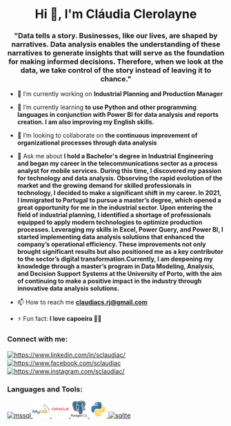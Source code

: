 <h1 align="center">Hi 👋, I'm Cláudia Clerolayne</h1>
<h3 align="center">"Data tells a story. Businesses, like our lives, are shaped by narratives. Data analysis enables the understanding of these narratives to generate insights that will serve as the foundation for making informed decisions. Therefore, when we look at the data, we take control of the story instead of leaving it to chance."</h3>

- 🔭 I’m currently working on **Industrial Planning and Production Manager**

- 🌱 I’m currently learning **to use Python and other programming languages in conjunction with Power BI for data analysis and reports creation. I am also improving my English skills.**

- 👯 I’m looking to collaborate on **the continuous improvement of organizational processes through data analysis**

- 💬 Ask me about **I hold a Bachelor's degree in Industrial Engineering and began my career in the telecommunications sector as a process analyst for mobile services. During this time, I discovered my passion for technology and data analysis. Observing the rapid evolution of the market and the growing demand for skilled professionals in technology, I decided to make a significant shift in my career. In 2021, I immigrated to Portugal to pursue a master’s degree, which opened a great opportunity for me in the industrial sector. Upon entering the field of industrial planning, I identified a shortage of professionals equipped to apply modern technologies to optimize production processes. Leveraging my skills in Excel, Power Query, and Power BI, I started implementing data analysis solutions that enhanced the company’s operational efficiency. These improvements not only brought significant results but also positioned me as a key contributor to the sector’s digital transformation.Currently, I am deepening my knowledge through a master’s program in Data Modeling, Analysis, and Decision Support Systems at the University of Porto, with the aim of continuing to make a positive impact in the industry through innovative data analysis solutions.**

- 📫 How to reach me **claudiacs.rj@gmail.com**

- ⚡ Fun fact: **I love capoeira 🤸‍♀️**

<h3 align="left">Connect with me:</h3>
<p align="left">
<a href="https://linkedin.com/in/https://www.linkedin.com/in/sclaudiac/" target="blank"><img align="center" src="https://raw.githubusercontent.com/rahuldkjain/github-profile-readme-generator/master/src/images/icons/Social/linked-in-alt.svg" alt="https://www.linkedin.com/in/sclaudiac/" height="30" width="40" /></a>
<a href="https://fb.com/https://www.facebook.com/sclaudiac" target="blank"><img align="center" src="https://raw.githubusercontent.com/rahuldkjain/github-profile-readme-generator/master/src/images/icons/Social/facebook.svg" alt="https://www.facebook.com/sclaudiac" height="30" width="40" /></a>
<a href="https://instagram.com/https://www.instagram.com/sclaudiac/" target="blank"><img align="center" src="https://raw.githubusercontent.com/rahuldkjain/github-profile-readme-generator/master/src/images/icons/Social/instagram.svg" alt="https://www.instagram.com/sclaudiac/" height="30" width="40" /></a>
</p>

<h3 align="left">Languages and Tools:</h3>
<p align="left"> <a href="https://www.microsoft.com/en-us/sql-server" target="_blank" rel="noreferrer"> <img src="https://www.svgrepo.com/show/303229/microsoft-sql-server-logo.svg" alt="mssql" width="40" height="40"/> </a> <a href="https://www.mysql.com/" target="_blank" rel="noreferrer"> <img src="https://raw.githubusercontent.com/devicons/devicon/master/icons/mysql/mysql-original-wordmark.svg" alt="mysql" width="40" height="40"/> </a> <a href="https://www.oracle.com/" target="_blank" rel="noreferrer"> <img src="https://raw.githubusercontent.com/devicons/devicon/master/icons/oracle/oracle-original.svg" alt="oracle" width="40" height="40"/> </a> <a href="https://www.postgresql.org" target="_blank" rel="noreferrer"> <img src="https://raw.githubusercontent.com/devicons/devicon/master/icons/postgresql/postgresql-original-wordmark.svg" alt="postgresql" width="40" height="40"/> </a> <a href="https://www.python.org" target="_blank" rel="noreferrer"> <img src="https://raw.githubusercontent.com/devicons/devicon/master/icons/python/python-original.svg" alt="python" width="40" height="40"/> </a> <a href="https://www.sqlite.org/" target="_blank" rel="noreferrer"> <img src="https://www.vectorlogo.zone/logos/sqlite/sqlite-icon.svg" alt="sqlite" width="40" height="40"/> </a> </p>
